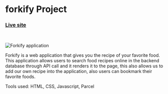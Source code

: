 # forkify Project

### [Live site](https://forkify-mark4.netlify.app/)
&nbsp;

![Forkify application](https://i.ibb.co/hVh5QZP/project-Forkify1.png)

Forkify is a web application that gives you the recipe of your favorite food. This application allows users to search food recipes online in the backend database through API call and it renders it to the page, this also allows us to add our own recipe into the application, also users can bookmark their favorite foods.

Tools used: HTML, CSS, Javascript, Parcel
